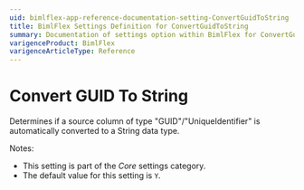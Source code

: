 ```yaml
---
uid: bimlflex-app-reference-documentation-setting-ConvertGuidToString
title: BimlFlex Settings Definition for ConvertGuidToString
summary: Documentation of settings option within BimlFlex for ConvertGuidToString
varigenceProduct: BimlFlex
varigenceArticleType: Reference
---
```


# Convert GUID To String

Determines if a source column of type "GUID"/"UniqueIdentifier" is automatically converted to a String data type.

Notes:

* This setting is part of the *Core* settings category.
* The default value for this setting is `Y`.
